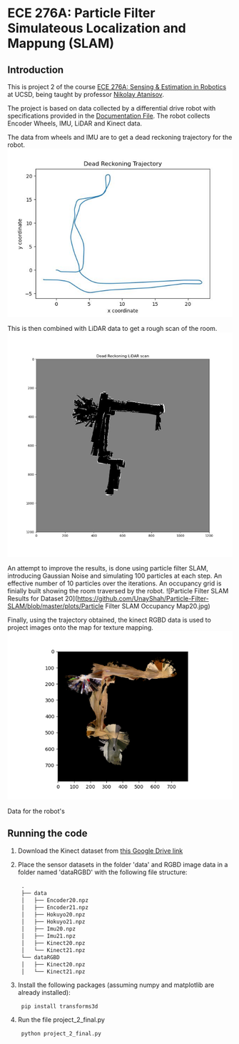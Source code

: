 
# ECE 276A: Particle Filter Simulateous Localization and Mappung (SLAM)

## Introduction
This is project 2 of the course [ECE 276A: Sensing & Estimation in Robotics](https://natanaso.github.io/ece276a/) at UCSD, being taught by professor [Nikolay Atanisov](https://natanaso.github.io/).

The project is based on data collected by a differential drive robot with specifications provided in the [Documentation File](https://github.com/UnayShah/Particle-Filter-SLAM/blob/master/docs/RobotConfiguration.pdf). The robot collects Encoder Wheels, IMU, LiDAR and Kinect data.

The data from wheels and IMU are to get a dead reckoning trajectory for the robot.
![Dead Reckoning Trajectory for Dataset 20](https://github.com/UnayShah/Particle-Filter-SLAM/blob/master/plots/dead_reckoning_trajectory_dt_20.jpg)

This is then combined with LiDAR data to get a rough scan of the room.
![Dead Reckoning Scan for Dataset 20](https://github.com/UnayShah/Particle-Filter-SLAM/blob/master/plots/dead_reckoning_LiDAR_scan_dt_20.jpg)

An attempt to improve the results, is done using particle filter SLAM, introducing Gaussian Noise and simulating 100 particles at each step. An effective number of 10 particles over the iterations. An occupancy grid is finially built showing the room traversed by the robot.
![Particle Filter SLAM Results for Dataset 20](https://github.com/UnayShah/Particle-Filter-SLAM/blob/master/plots/Particle Filter SLAM Occupancy Map20.jpg)

Finally, using the trajectory obtained, the kinect RGBD data is used to project images onto the map for texture mapping.
![Texture Mapping for Dataset 20](https://github.com/UnayShah/Particle-Filter-SLAM/blob/master/plots/Texture_Map20.png)

Data for the robot's 


## Running the code
1. Download the Kinect dataset from [this Google Drive link](https://drive.google.com/drive/folders/1_SLyxhnkSIKVsb_cdXW8BEZlQEDXkuRx)
2. Place the sensor datasets in the folder 'data' and RGBD image data in a folder named 'dataRGBD' with the following file structure:

        .
        ├── data
        │   ├── Encoder20.npz
        │   ├── Encoder21.npz
        │   ├── Hokuyo20.npz
        │   ├── Hokuyo21.npz
        │   ├── Imu20.npz
        │   ├── Imu21.npz
        │   ├── Kinect20.npz
        │   └── Kinect21.npz
        └── dataRGBD
        │   ├── Kinect20.npz
        │   └── Kinect21.npz
        
3. Install the following packages (assuming numpy and matplotlib are already installed):

        pip install transforms3d

4. Run the file project_2_final.py

        python project_2_final.py